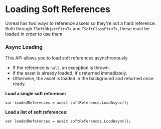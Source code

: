 # Loading Soft References

Unreal has two ways to reference assets so they're not a hard reference. Both through `TSoftObjectPtr<T>` and `TSoftClassPtr<T>`, these must be loaded in order to use them.

### Async Loading

This API allows you to load soft references asynchronously.

* If the reference is `null`, an exception is thrown.
* If the asset is already loaded, it's returned immediately.
* Otherwise, the asset is loaded in the background and returned once ready.

**Load a single soft reference:**

`var loadedReferences = await softReference.LoadAsync();`

**Load a list of soft references:**

`var loadedReferences = await softReferences.LoadAsync();`
